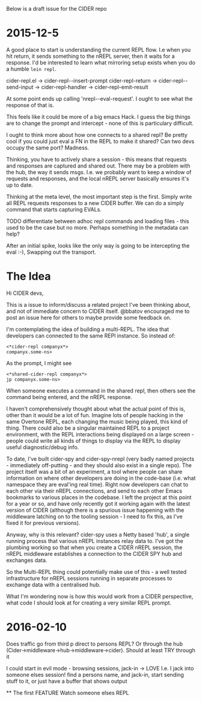 Below is a draft issue for the CIDER repo

# 2015-12-5

A good place to start is understanding the current REPL flow.
I.e when you hit return, it sends something to the nREPL server, then it waits for a response. I'd be interested to learn what mirroring setup exists when you do a humble `lein repl`.

cider-repl.el -> cider-repl--insert-prompt
cider-repl-return -> cider-repl--send-input -> cider-repl-handler -> cider-repl-emit-result

At some point ends up calling 'nrepl--eval-request'. I ought to see what the response of that is.

This feels like it could be more of a big emacs Hack. I guess the big things are to change the prompt and intercept - none of this is particulary difficult.

I ought to think more about how one connects to a shared repl? Be pretty cool if you could just eval a FN in the REPL to make it shared? Can two devs occupy the same port? Madness.

Thinking, you have to actively share a session - this means that requests and responses are captured and shared out. There may be a problem with the hub, the way it sends msgs. I.e. we probably want to keep a window of requests and responses, and the local nREPL server basically ensures it's up to date.

Thinking at the meta level, the most important step is the first. Simply write all REPL requests responses to a new CIDER buffer. We can do a simply command that starts capturing EVALs.

TODO differentiate between adhoc repl commands and loading files - this used to be the case but no more. Perhaps something in the metadata can help?

After an initial spike, looks like the only way is going to be intercepting the eval :-), Swapping out the transport.

# The Idea

Hi CIDER devs,

This is a issue to inform/discuss a related project I've been thinking about, and not of immediate concern to CIDER itself. @bbatov encouraged me to post an issue here for others to maybe provide some feedback on.

I'm contemplating the idea of building a multi-REPL. The idea that developers can connected to the same REPl instance. So instead of:

````
<*cider-repl companyx*>
companyx.some-ns>
````

As the prompt, I might see

````
<*shared-cider-repl companyx*>
jp companyx.some-ns>
````

When someone executes a command in the shared repl, then others see the command being entered, and the nREPL response.

I haven't comprehensively thought about what the actual point of this is, other than it would be a lot of fun. Imagine lots of people hacking in the same Overtone REPL, each changing the music being played, this kind of thing. There could also be a singular maintained REPL to a project environment, with the REPL interactions being displayed on a large screen - people could write all kinds of things to display via the REPL to display useful diagnostic/debug info.

To date, I've built cider-spy and cider-spy-nrepl (very badly named projects - immediately off-putting - and they should also exist in a single repo). The project itself was a bit of an experiment, a tool where people can share information on where other developers are doing in the code-base (i.e. what namespace they are eval'ing real time). Right now developers can chat to each other via their nREPL connections, and send to each other Emacs bookmarks to various places in the codebase. I left the project at this point for a year or so, and have only recently got it working again with the latest version of CIDER (although there is a spurious issue happening with the middleware latching on to the tooling session - I need to fix this, as I've fixed it for previous versions).

Anyway, why is this relevant? cider-spy uses a Netty based 'hub', a single running process that various nREPL instances relay data to. I've got the plumbing working so that when you create a CIDER nREPL session, the nREPL middleware establishes a connection to the CIDER SPY hub and exchanges data.

So the Multi-REPL thing could potentially make use of this - a well tested infrastructure for nREPL sessions running in separate processes to exchange data with a centralised hub.

What I'm wondering now is how this would work from a CIDER perspective, what code I should look at for creating a very similar REPL prompt.

# 2016-02-10

Does traffic go from third p direct to persons REPL? Or through the hub (Cider->middleware->hub->middleware->cider).
Should at least TRY through it

I could start in evil mode - browsing sessions, jack-in -> LOVE
I.e. I jack into someone elses session! find a persons name, and jack-in, start sending stuff to it, or just have a buffer that shows output

** The first FEATURE
Watch someone elses REPL

